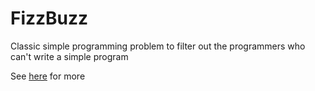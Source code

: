 FizzBuzz
=============

Classic simple programming problem to filter out the programmers who can't write a simple program

See [here](http://www.codinghorror.com/blog/2007/02/why-cant-programmers-program.html) for more
